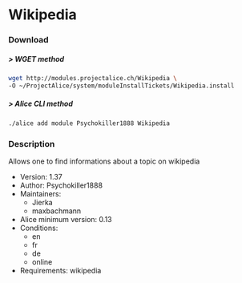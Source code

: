 # Wikipedia

### Download

##### > WGET method
```bash
wget http://modules.projectalice.ch/Wikipedia \
-O ~/ProjectAlice/system/moduleInstallTickets/Wikipedia.install
```

##### > Alice CLI method
```bash
./alice add module Psychokiller1888 Wikipedia
```

### Description
Allows one to find informations about a topic on wikipedia

- Version: 1.37
- Author: Psychokiller1888
- Maintainers:
    - Jierka
    - maxbachmann
- Alice minimum version: 0.13
- Conditions:
  - en
  - fr
  - de
  - online
- Requirements: wikipedia
